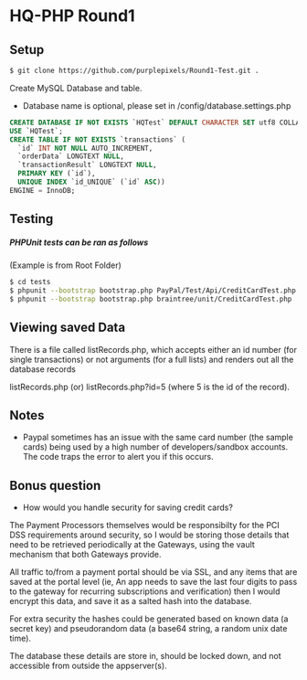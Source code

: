 # HQ-PHP Round1

## Setup

```bash
$ git clone https://github.com/purplepixels/Round1-Test.git .
```

Create MySQL Database and table.
* Database name is optional, please set in /config/database.settings.php

```sql
CREATE DATABASE IF NOT EXISTS `HQTest` DEFAULT CHARACTER SET utf8 COLLATE utf8_general_ci;
USE `HQTest`;
CREATE TABLE IF NOT EXISTS `transactions` (
  `id` INT NOT NULL AUTO_INCREMENT,
  `orderData` LONGTEXT NULL,
  `transactionResult` LONGTEXT NULL,
  PRIMARY KEY (`id`),
  UNIQUE INDEX `id_UNIQUE` (`id` ASC))
ENGINE = InnoDB;
```
## Testing
##### PHPUnit tests can be ran as follows

(Example is from Root Folder)
```bash
$ cd tests
$ phpunit --bootstrap bootstrap.php PayPal/Test/Api/CreditCardTest.php
$ phpunit --bootstrap bootstrap.php braintree/unit/CreditCardTest.php
```
## Viewing saved Data

There is a file called listRecords.php, which accepts either an id number (for single transactions) or not arguments (for a full lists) and renders out all the database records

listRecords.php (or) listRecords.php?id=5 (where 5 is the id of the record).


## Notes
* Paypal sometimes has an issue with the same card number (the sample cards) being used by a high number of developers/sandbox accounts. The code traps the error to alert you if this occurs.

## Bonus question

* How would you handle security for saving credit cards?

The Payment Processors themselves would be responsibilty for the PCI DSS requirements around security, so I would be storing those details that need to be retrieved periodically at the Gateways, using the vault mechanism that both Gateways provide.

All traffic to/from a payment portal should be via SSL, and any items that are saved at the portal level (ie, An app needs to save the last four digits to pass to the gateway for recurring subscriptions and verification) then I would encrypt this data, and save it as a salted hash into the database. 

For extra security the hashes could be generated based on known data (a secret key) and pseudorandom data (a base64 string, a random unix date time).

The database these details are store in, should be locked down, and not accessible from outside the appserver(s).
